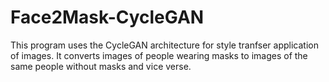 # Face2Mask-CycleGAN

This program uses the CycleGAN architecture for style tranfser application of images. It converts images of people wearing masks to images of the same people without masks and vice verse.
